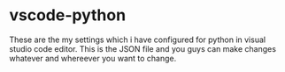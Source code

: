 # vscode-python

These are the my settings which i have configured for python in visual studio code editor. This is the JSON file and you guys can make changes whatever and whereever you want to change.
